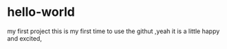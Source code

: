 # hello-world
my first project
this is my first time to use the githut ,yeah it is a little happy and excited,
